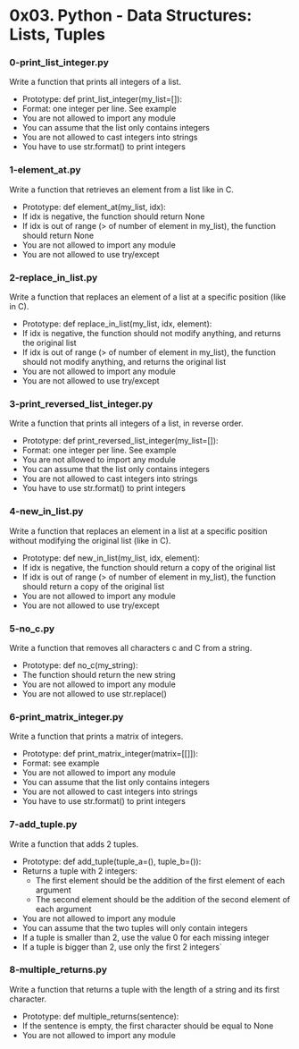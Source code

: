 # 0x03. Python - Data Structures: Lists, Tuples

### 0-print_list_integer.py
Write a function that prints all integers of a list.

* Prototype: def print_list_integer(my_list=[]):
* Format: one integer per line. See example
* You are not allowed to import any module
* You can assume that the list only contains integers
* You are not allowed to cast integers into strings
* You have to use str.format() to print integers

### 1-element_at.py
Write a function that retrieves an element from a list like in C.

* Prototype: def element_at(my_list, idx):
* If idx is negative, the function should return None
* If idx is out of range (> of number of element in my_list), the function should return None
* You are not allowed to import any module
* You are not allowed to use try/except

### 2-replace_in_list.py
Write a function that replaces an element of a list at a specific position (like in C).

* Prototype: def replace_in_list(my_list, idx, element):
* If idx is negative, the function should not modify anything, and returns the original list
* If idx is out of range (> of number of element in my_list), the function should not modify anything, and returns the original list
* You are not allowed to import any module
* You are not allowed to use try/except

### 3-print_reversed_list_integer.py
Write a function that prints all integers of a list, in reverse order.

* Prototype: def print_reversed_list_integer(my_list=[]):
* Format: one integer per line. See example
* You are not allowed to import any module
* You can assume that the list only contains integers
* You are not allowed to cast integers into strings
* You have to use str.format() to print integers

### 4-new_in_list.py
Write a function that replaces an element in a list at a specific position without modifying the original list (like in C).

* Prototype: def new_in_list(my_list, idx, element):
* If idx is negative, the function should return a copy of the original list
* If idx is out of range (> of number of element in my_list), the function should return a copy of the original list
* You are not allowed to import any module
* You are not allowed to use try/except

### 5-no_c.py
Write a function that removes all characters c and C from a string.

* Prototype: def no_c(my_string):
* The function should return the new string
* You are not allowed to import any module
* You are not allowed to use str.replace()

### 6-print_matrix_integer.py
Write a function that prints a matrix of integers.

* Prototype: def print_matrix_integer(matrix=[[]]):
* Format: see example
* You are not allowed to import any module
* You can assume that the list only contains integers
* You are not allowed to cast integers into strings
* You have to use str.format() to print integers

### 7-add_tuple.py
Write a function that adds 2 tuples.

* Prototype: def add_tuple(tuple_a=(), tuple_b=()):
* Returns a tuple with 2 integers:
    * The first element should be the addition of the first element of each argument
    * The second element should be the addition of the second element of each argument
* You are not allowed to import any module
* You can assume that the two tuples will only contain integers
* If a tuple is smaller than 2, use the value 0 for each missing integer
* If a tuple is bigger than 2, use only the first 2 integers`

### 8-multiple_returns.py
Write a function that returns a tuple with the length of a string and its first character.

* Prototype: def multiple_returns(sentence):
* If the sentence is empty, the first character should be equal to None
* You are not allowed to import any module
